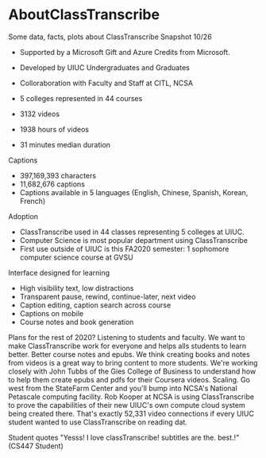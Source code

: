 # AboutClassTranscribe

Some data, facts, plots about ClassTranscribe
Snapshot 10/26

* Supported by a Microsoft Gift and Azure Credits from Microsoft.
* Developed by UIUC Undergraduates and Graduates
* Colloraboration with Faculty and Staff at CITL, NCSA

* 5 colleges represented in 44 courses 
* 3132 videos
* 1938 hours of videos
* 31 minutes median duration

Captions
* 397,169,393 characters 
* 11,682,676 captions
* Captions available in 5 languages (English, Chinese, Spanish, Korean, French)

Adoption
* ClassTranscribe used in 44 classes representing 5 colleges at UIUC.
* Computer Science is most popular department using ClassTranscribe
* First use outside of UIUC is this FA2020 semester: 1 sophomore computer science course at GVSU

Interface designed for learning
* High visibility text, low distractions
* Transparent pause, rewind, continue-later, next video
* Caption editing, caption search across course
* Captions on mobile
* Course notes and book generation

Plans for the rest of 2020?
Listening to students and faculty. We want to make ClassTranscribe work for everyone and helps alls students to learn better.
Better course notes and epubs. We think creating books and notes from videos is a great way to bring content to more students. We're working closely with John Tubbs of the Gies College of Business to understand how to help them create epubs and pdfs for their Coursera videos.
Scaling. Go west from the StateFarm Center and you'll bump into NCSA's National Petascale computing facility. Rob Kooper at NCSA is using ClassTranscribe to prove the capabilities of their new UIUC's own compute cloud system being created there. That's exactly 52,331 video connections if every UIUC student wanted to use ClassTranscribe on reading dat. 

Student quotes
"Yesss! I love classTranscribe! subtitles are the. best.!" (CS447 Student)
